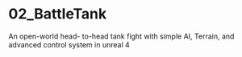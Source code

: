 # 02_BattleTank
An open-world head- to-head tank fight with simple AI, Terrain, and advanced control system in unreal 4 
